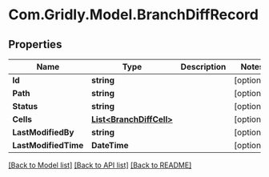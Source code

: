 
# Com.Gridly.Model.BranchDiffRecord

## Properties

Name | Type | Description | Notes
------------ | ------------- | ------------- | -------------
**Id** | **string** |  | [optional] 
**Path** | **string** |  | [optional] 
**Status** | **string** |  | [optional] 
**Cells** | [**List&lt;BranchDiffCell&gt;**](BranchDiffCell.md) |  | [optional] 
**LastModifiedBy** | **string** |  | [optional] 
**LastModifiedTime** | **DateTime** |  | [optional] 

[[Back to Model list]](../README.md#documentation-for-models)
[[Back to API list]](../README.md#documentation-for-api-endpoints)
[[Back to README]](../README.md)

